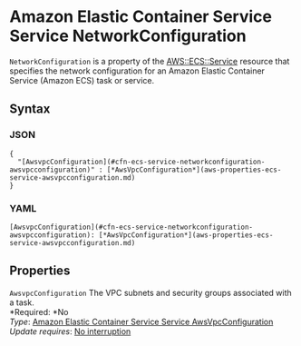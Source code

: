 # Amazon Elastic Container Service Service NetworkConfiguration<a name="aws-properties-ecs-service-networkconfiguration"></a>

`NetworkConfiguration` is a property of the [AWS::ECS::Service](aws-resource-ecs-service.md) resource that specifies the network configuration for an Amazon Elastic Container Service \(Amazon ECS\) task or service\.

## Syntax<a name="w3ab2c21c14d690b5"></a>

### JSON<a name="aws-properties-ecs-service-networkconfiguration-syntax.json"></a>

```
{
  "[AwsvpcConfiguration](#cfn-ecs-service-networkconfiguration-awsvpcconfiguration)" : [*AwsVpcConfiguration*](aws-properties-ecs-service-awsvpcconfiguration.md)
}
```

### YAML<a name="aws-properties-ecs-service-networkconfiguration-syntax.yaml"></a>

```
[AwsvpcConfiguration](#cfn-ecs-service-networkconfiguration-awsvpcconfiguration): [*AwsVpcConfiguration*](aws-properties-ecs-service-awsvpcconfiguration.md)
```

## Properties<a name="w3ab2c21c14d690b7"></a>

`AwsvpcConfiguration`  <a name="cfn-ecs-service-networkconfiguration-awsvpcconfiguration"></a>
 The VPC subnets and security groups associated with a task\.  
*Required: *No  
*Type*: [Amazon Elastic Container Service Service AwsVpcConfiguration](aws-properties-ecs-service-awsvpcconfiguration.md)  
*Update requires*: [No interruption](using-cfn-updating-stacks-update-behaviors.md#update-no-interrupt)